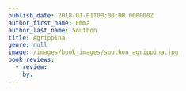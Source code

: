 ```yaml
---
publish_date: 2018-01-01T00:00:00.000000Z
author_first_name: Emma
author_last_name: Southon
title: Agrippina
genre: null
image: /images/book_images/southon_agrippina.jpg
book_reviews:
  - review: 
    by: 
---
```

